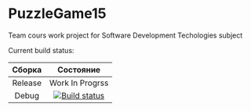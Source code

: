 # PuzzleGame15
Team cours work project for Software Development Techologies subject

Current build status:

| Сборка  |                          Состояние                           |
| :-----: | :----------------------------------------------------------: |
| Release |                       Work In Progrss                        |
|  Debug  | [![Build status](https://ci.appveyor.com/api/projects/status/7v3s8seuoc2f1e8v?svg=true)](https://ci.appveyor.com/project/ranor2000/puzzlegame15) |
